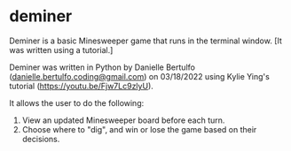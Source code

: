 # deminer
Deminer is a basic Minesweeper game that runs in the terminal window. [It was written using a tutorial.]

Deminer was written in Python by Danielle Bertulfo (danielle.bertulfo.coding@gmail.com) on 03/18/2022 using Kylie Ying's tutorial (https://youtu.be/Fjw7Lc9zlyU).

It allows the user to do the following:
1. View an updated Minesweeper board before each turn.
2. Choose where to "dig", and win or lose the game based on their decisions.
